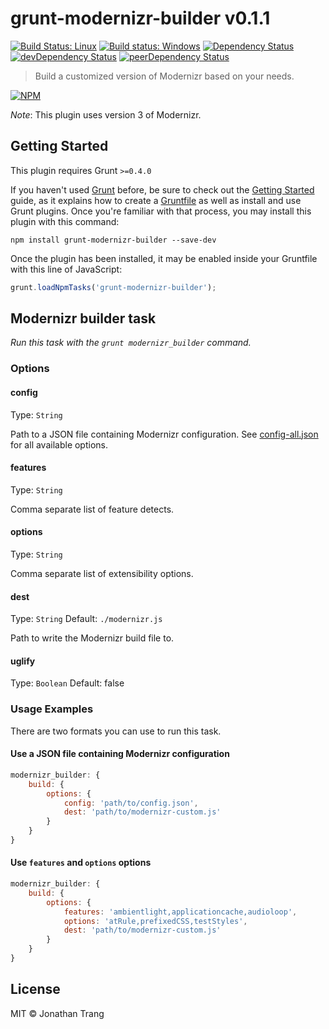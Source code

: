 # grunt-modernizr-builder v0.1.1

[![Build Status: Linux](https://travis-ci.org/jon301/grunt-modernizr-builder.svg?branch=master)](https://travis-ci.org/jon301/grunt-modernizr-builder) [![Build status: Windows](https://ci.appveyor.com/api/projects/status/8flhe7xy7n89akh8/branch/master?svg=true)](https://ci.appveyor.com/project/jon301/grunt-modernizr-builder/branch/master)
[![Dependency Status](https://david-dm.org/jon301/grunt-modernizr-builder.svg)](https://david-dm.org/jon301/grunt-modernizr-builder) [![devDependency Status](https://david-dm.org/jon301/grunt-modernizr-builder/dev-status.svg)](https://david-dm.org/jon301/grunt-modernizr-builder#info=devDependencies) [![peerDependency Status](https://david-dm.org/jon301/grunt-modernizr-builder/peer-status.svg)](https://david-dm.org/jon301/grunt-modernizr-builder#info=peerDependencies)

> Build a customized version of Modernizr based on your needs.

[![NPM](https://nodei.co/npm/grunt-modernizr-builder.png)](https://nodei.co/npm/grunt-modernizr-builder/)

*Note*: This plugin uses version 3 of Modernizr.



## Getting Started
This plugin requires Grunt `>=0.4.0`

If you haven't used [Grunt](http://gruntjs.com/) before, be sure to check out
the [Getting Started](http://gruntjs.com/getting-started) guide, as it explains
how to create a [Gruntfile](http://gruntjs.com/sample-gruntfile) as well as
install and use Grunt plugins. Once you're familiar with that process, you may
install this plugin with this command:

```shell
npm install grunt-modernizr-builder --save-dev
```

Once the plugin has been installed, it may be enabled inside your Gruntfile with
this line of JavaScript:

```js
grunt.loadNpmTasks('grunt-modernizr-builder');
```



## Modernizr builder task
_Run this task with the `grunt modernizr_builder` command._

### Options

#### config
Type: `String`

Path to a JSON file containing Modernizr configuration.
See [config-all.json](https://github.com/Modernizr/Modernizr/blob/master/lib/config-all.json) for all available options.

#### features
Type: `String`

Comma separate list of feature detects.

#### options
Type: `String`

Comma separate list of extensibility options.

####  dest
Type: `String`
Default: `./modernizr.js`

Path to write the Modernizr build file to.

####  uglify
Type: `Boolean`
Default: false

### Usage Examples

There are two formats you can use to run this task.

#### Use a JSON file containing Modernizr configuration

```js
modernizr_builder: {
    build: {
        options: {
            config: 'path/to/config.json',
            dest: 'path/to/modernizr-custom.js'
        }
    }
}
```

#### Use `features` and `options` options

```js
modernizr_builder: {
    build: {
        options: {
            features: 'ambientlight,applicationcache,audioloop',
            options: 'atRule,prefixedCSS,testStyles',
            dest: 'path/to/modernizr-custom.js'
        }
    }
}
```



## License

MIT © Jonathan Trang

